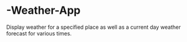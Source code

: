 # -Weather-App
Display weather for a specified place as well as a current day weather forecast for various times.
